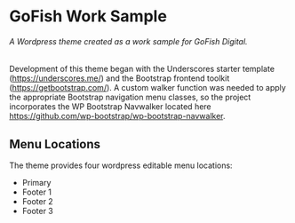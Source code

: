 # GoFish Work Sample
###### A Wordpress theme created as a work sample for GoFish Digital.

Development of this theme began with the Underscores starter template (https://underscores.me/) and the Bootstrap frontend toolkit (https://getbootstrap.com/). A custom walker function was needed to apply the appropriate Bootstrap navigation menu classes, so the project incorporates the WP Bootstrap Navwalker located here https://github.com/wp-bootstrap/wp-bootstrap-navwalker.

## Menu Locations
The theme provides four wordpress editable menu locations:
* Primary
* Footer 1
* Footer 2
* Footer 3
